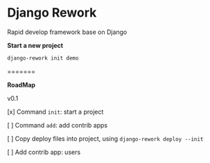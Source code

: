 # Django Rework

Rapid develop framework base on Django

**Start a new project**

```bash
django-rework init demo
```


=======

**RoadMap**

v0.1

[x] Command `init`: start a project

[ ] Command `add`: add contrib apps

[ ] Copy deploy files into project, using `django-rework deploy --init`

[ ] Add contrib app: users
